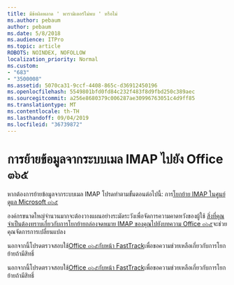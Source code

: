 ```yaml
---
title: มีข้อผิดพลาด ' พารามิเตอร์ไม่พบ ' หรือไม่
ms.author: pebaum
author: pebaum
ms.date: 5/8/2018
ms.audience: ITPro
ms.topic: article
ROBOTS: NOINDEX, NOFOLLOW
localization_priority: Normal
ms.custom:
- "683"
- "3500008"
ms.assetid: 5070ca31-9ccf-4408-865c-d36912450196
ms.openlocfilehash: 5549801bfd0fd84c232f483f8d9fbd250c389aec
ms.sourcegitcommit: a256e8680379c006287ae30996763051c4d9ff85
ms.translationtype: MT
ms.contentlocale: th-TH
ms.lasthandoff: 09/04/2019
ms.locfileid: "36739872"
---
```

# <a name="migrating-email-from-imap-email-system-to-office-365"></a>การย้ายข้อมูลจากระบบเมล IMAP ไปยัง Office ๓๖๕

หากต้องการย้ายข้อมูลจากระบบเมล IMAP โปรดทำตามขั้นตอนต่อไปนี้: การ[โยกย้าย IMAP ในศูนย์ดูแล Microsoft ๓๖๕](https://docs.microsoft.com/Exchange/mailbox-migration/migrating-imap-mailboxes/imap-migration-in-the-admin-center)
  
องค์กรขนาดใหญ่จำนวนมากจะต้องวางแผนอย่างระมัดระวังเพื่อจัดการความคาดหวังของผู้ใช้ [สิ่งที่คุณจำเป็นต้องทราบเกี่ยวกับการโยกย้ายกล่องจดหมาย IMAP ของคุณไปยังบทความ Office ๓๖๕](https://docs.microsoft.com/Exchange/mailbox-migration/migrating-imap-mailboxes/migrating-imap-mailboxes)จะช่วยคุณจัดการการเปลี่ยนแปลง

นอกจากนี้โปรดตรวจสอบใช้[Office ๓๖๕กับหน้า FastTrack](https://www.microsoft.com/fasttrack/microsoft-365/office-365)เพื่อขอความช่วยเหลือเกี่ยวกับการโยกย้ายถ้ามีสิทธิ์
  

นอกจากนี้โปรดตรวจสอบใช้[Office ๓๖๕กับหน้า FastTrack](https://www.microsoft.com/fasttrack/microsoft-365/office-365)เพื่อขอความช่วยเหลือเกี่ยวกับการโยกย้ายถ้ามีสิทธิ์
  